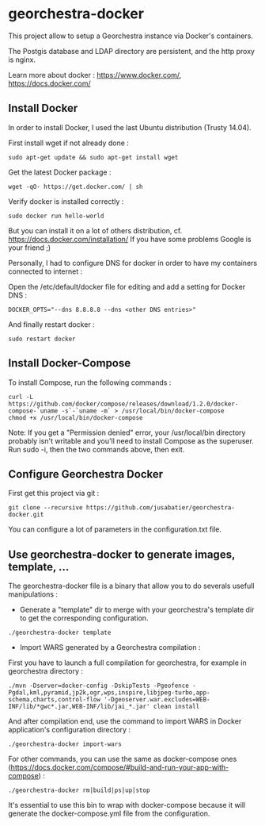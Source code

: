 # georchestra-docker

This project allow to setup a Georchestra instance via Docker's containers.

The Postgis database and LDAP directory are persistent, and the http proxy is nginx.

Learn more about docker : https://www.docker.com/, https://docs.docker.com/

## Install Docker

In order to install Docker, I used the last Ubuntu distribution (Trusty 14.04).

First install wget if not already done :
```
sudo apt-get update && sudo apt-get install wget
```

Get the latest Docker package : 
```
wget -qO- https://get.docker.com/ | sh
```

Verify docker is installed correctly : 
```
sudo docker run hello-world
```

But you can install it on a lot of others distribution, cf. https://docs.docker.com/installation/
If you have some problems Google is your friend ;)

Personally, I had to configure DNS for docker in order to have my containers connected to internet :

Open the /etc/default/docker file for editing and add a setting for Docker DNS :
```
DOCKER_OPTS="--dns 8.8.8.8 --dns <other DNS entries>"
```

And finally restart docker : 
```
sudo restart docker
```

## Install Docker-Compose

To install Compose, run the following commands :
```
curl -L https://github.com/docker/compose/releases/download/1.2.0/docker-compose-`uname -s`-`uname -m` > /usr/local/bin/docker-compose
chmod +x /usr/local/bin/docker-compose
```

Note: If you get a "Permission denied" error, your /usr/local/bin directory probably isn't writable and you'll need to install Compose as the superuser. Run sudo -i, then the two commands above, then exit.

## Configure Georchestra Docker

First get this project via git : 

```
git clone --recursive https://github.com/jusabatier/georchestra-docker.git
```

You can configure a lot of parameters in the configuration.txt file.

## Use georchestra-docker to generate images, template, ...

The georchestra-docker file is a binary that allow you to do severals usefull manipulations : 

- Generate a "template" dir to merge with your georchestra's template dir to get the corresponding configuration.

```
./georchestra-docker template
```

- Import WARS generated by a Georchestra compilation : 

First you have to launch a full compilation for georchestra, for example in georchestra directory :
```
./mvn -Dserver=docker-config -DskipTests -Pgeofence -Pgdal,kml,pyramid,jp2k,ogr,wps,inspire,libjpeg-turbo,app-schema,charts,control-flow '-Dgeoserver.war.excludes=WEB-INF/lib/*gwc*.jar,WEB-INF/lib/jai_*.jar' clean install
```

And after compilation end, use the command to import WARS in Docker application's configuration directory :
```
./georchestra-docker import-wars
```

For other commands, you can use the same as docker-compose ones (https://docs.docker.com/compose/#build-and-run-your-app-with-compose) :

```
./georchestra-docker rm|build|ps|up|stop
```

It's essential to use this bin to wrap with docker-compose because it will generate the docker-compose.yml file from the configuration.
